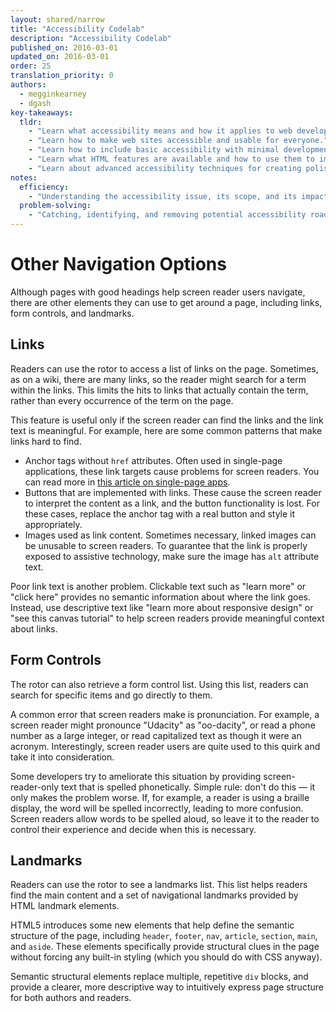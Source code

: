 ```yaml
---
layout: shared/narrow
title: "Accessibility Codelab"
description: "Accessibility Codelab"
published_on: 2016-03-01
updated_on: 2016-03-01
order: 25
translation_priority: 0
authors:
  - megginkearney
  - dgash
key-takeaways:
  tldr: 
    - "Learn what accessibility means and how it applies to web development."
    - "Learn how to make web sites accessible and usable for everyone."
    - "Learn how to include basic accessibility with minimal development impace."
    - "Learn what HTML features are available and how to use them to improve accessibility."
    - "Learn about advanced accessibility techniques for creating polished accessibility experiences."
notes:
  efficiency:
    - "Understanding the accessibility issue, its scope, and its impact can make you a better web developer."
  problem-solving:
    - "Catching, identifying, and removing potential accessibility roadblocks before they happen can improve your development process and reduce maintenance requirements."
---
```


# Other Navigation Options

Although pages with good headings help screen reader users navigate, there are other elements they can use to get around a page, including links, form controls, and landmarks.

## Links

Readers can use the rotor to access a list of links on the page. Sometimes, as on a wiki, there are many links, so the reader might search for a term within the links. This limits the hits to links that actually contain the term, rather than every occurrence of the term on the page.

This feature is useful only if the screen reader can find the links and the link text is meaningful. For example, here are some common patterns that make links hard to find.

 - Anchor tags without `href` attributes. Often used in single-page applications, these link targets cause problems for screen readers. You can read more in [this article on single-page apps](http://neugierig.org/software/blog/2014/02/single-page-app-links.html).
 - Buttons that are implemented with links. These cause the screen reader to interpret the content as a link, and the button functionality is lost. For these cases, replace the anchor tag with a real button and style it appropriately.
 - Images used as link content. Sometimes necessary, linked images can be unusable to screen readers. To guarantee that the link is properly exposed to assistive technology, make sure the image has `alt` attribute text.

Poor link text is another problem. Clickable text such as "learn more" or "click here" provides no semantic information about where the link goes. Instead, use descriptive text like "learn more about responsive design" or "see this canvas tutorial" to help screen readers provide meaningful context about links.

## Form Controls

The rotor can also retrieve a form control list. Using this list, readers can search for specific items and go directly to them.

A common error that screen readers make is pronunciation. For example, a screen reader might pronounce "Udacity" as "oo-dacity", or read a phone number as a large integer, or read capitalized text as though it were an acronym. Interestingly, screen reader users are quite used to this quirk and take it into consideration.

Some developers try to ameliorate this situation by providing screen-reader-only text that is spelled phonetically. Simple rule: don't do this &mdash; it only makes the problem worse. If, for example, a reader is using a braille display, the word will be spelled incorrectly, leading to more confusion. Screen readers allow words to be spelled aloud, so leave it to the reader to control their experience and decide when this is necessary.

## Landmarks

Readers can use the rotor to see a landmarks list. This list helps readers find the main content and a set of navigational landmarks provided by HTML landmark elements.

HTML5 introduces some new elements that help define the semantic structure of the page, including `header`, `footer`, `nav`, `article`, `section`, `main`, and `aside`. These elements specifically provide structural clues in the page without forcing any built-in styling (which you should do with CSS anyway). 

Semantic structural elements replace multiple, repetitive `div` blocks, and provide a clearer, more descriptive way to intuitively express page structure for both authors and readers.
